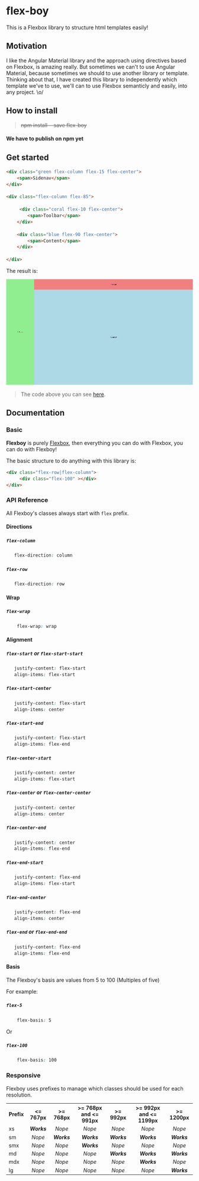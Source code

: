 # flex-boy
This is a Flexbox library to structure html templates easily!  

## Motivation
I like the Angular Material library and the approach using directives based on Flexbox, is amazing really. 
But sometimes we can't to use Angular Material, because sometimes we should to use another library or template. 
Thinking about that, I have created this library to independently which template we've to use, we'll can to use Flexbox semanticly and easily, into any project. \o/ 

## How to install 
> ~~npm install --save flex-boy~~
#### We have to publish on npm yet

## Get started
```html
<div class="green flex-column flex-15 flex-center">
    <span>Sidenav</span>
</div>
    
<div class="flex-column flex-85">

     <div class="coral flex-10 flex-center">
        <span>Toolbar</span> 
    </div>

    <div class="blue flex-90 flex-center">
        <span>Content</span> 
    </div>

</div>
```
The result is:

![alt tag](https://github.com/henriquecustodia/flex-boy/blob/master/images/example.png)

> The code above you can see [here](https://github.com/henriquecustodia/flex-boy/blob/master/examples/basic.html).

## Documentation

### Basic 
**Flexboy** is purely [Flexbox](https://developer.mozilla.org/en-US/docs/Web/CSS/CSS_Flexible_Box_Layout/Using_CSS_flexible_boxes), then everything you can do with Flexbox, you can do with Flexboy!

The basic structure to do anything with this library is:

```html
<div class="flex-row|flex-column">
     <div class="flex-100" ></div>
</div> 
```

### API Reference
All Flexboy's classes always start with `flex` prefix. 

#### Directions

##### ``flex-column``
```css
   flex-direction: column
```

##### ``flex-row``
```css
   flex-direction: row
```

#### Wrap

##### ``flex-wrap``
```css
    flex-wrap: wrap 
```

#### Alignment

##### ``flex-start`` or ``flex-start-start``
```css
   justify-content: flex-start
   align-items: flex-start
```

##### ``flex-start-center``
```css
   justify-content: flex-start
   align-items: center
```

##### ``flex-start-end``
```css
   justify-content: flex-start
   align-items: flex-end
```

##### ``flex-center-start``
```css
   justify-content: center
   align-items: flex-start
```

##### ``flex-center`` or ``flex-center-center``
```css
   justify-content: center
   align-items: center
```

##### ``flex-center-end``
```css
   justify-content: center
   align-items: flex-end
```

##### ``flex-end-start``
```css
   justify-content: flex-end
   align-items: flex-start
```

##### ``flex-end-center``
```css
   justify-content: flex-end
   align-items: center
```

##### ``flex-end`` or ``flex-end-end``
```css
   justify-content: flex-end
   align-items: flex-end
```

#### Basis
The Flexboy's basis are values from 5 to 100 (Multiples of five)

For example: 
##### ``flex-5``
```css
    flex-basis: 5
```
Or 
##### ``flex-100``
```css
    flex-basis: 100
```

### Responsive

Flexboy uses prefixes to manage which classes should be used for each resolution. 

<table>
   <tr>
     <th>Prefix</th>
     <th><= 767px</th>
     <th>>= 768px</th>
     <th>>= 768px and <= 991px</th>
     <th>>= 992px</th>
     <th>>= 992px and <= 1199px</th>
     <th>>= 1200px</th>
   </tr>
   <tr>
       <td>xs</td>
       <td align="center"><b><em>Works</em></b></td>
       <td align="center"><em>Nope</em></td>
       <td align="center"><em>Nope</em></td>
       <td align="center"><em>Nope</em></td>
       <td align="center"><em>Nope</em></td>
       <td align="center"><em>Nope</em></td>
   </tr>
   <tr>
       <td>sm</td>
       <td align="center"><em>Nope</em></td>
       <td align="center"><b><em>Works</em></b></td>
       <td align="center"><b><em>Works</em></b></td>
       <td align="center"><b><em>Works</em></b></td>
       <td align="center"><b><em>Works</em></b></td>
       <td align="center"><b><em>Works</em></b></td>
   </tr>
   <tr>
      <td>smx</td>
      <td align="center"><em>Nope</em></td>
      <td align="center"><em>Nope</em></td>
      <td align="center"><b><em>Works</em></b></td>
      <td align="center"><em>Nope</em></td>
      <td align="center"><em>Nope</em></td>
      <td align="center"><em>Nope</em></td>
   </tr>
   <tr>
      <td>md</td>
      <td align="center"><em>Nope</em></td>
      <td align="center"><em>Nope</em></td>
      <td align="center"><em>Nope</em></td>
      <td align="center"><b><em>Works</em></b></td>
      <td align="center"><b><em>Works</em></b></td>
      <td align="center"><b><em>Works</em></b></td>
   </tr>
   <tr>
      <td>mdx</td>
      <td align="center"><em>Nope</em></td> 
      <td align="center"><em>Nope</em></td>
      <td align="center"><em>Nope</em></td>
      <td align="center"><em>Nope</em></td>
      <td align="center"><b><em>Works</em></b></td>
      <td align="center"><em>Nope</em></td>
   </tr>
   <tr>
      <td>lg</td>
      <td align="center"><em>Nope</em></td>  
      <td align="center"><em>Nope</em></td>
      <td align="center"><em>Nope</em></td>
      <td align="center"><em>Nope</em></td>
      <td align="center"><em>Nope</em></td>
      <td align="center"><b><em>Works</em></b></td>
   </tr>
</table>




